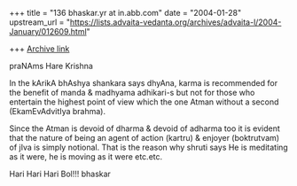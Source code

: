 +++
title = "136 bhaskar.yr at in.abb.com"
date = "2004-01-28"
upstream_url = "https://lists.advaita-vedanta.org/archives/advaita-l/2004-January/012609.html"

+++
[Archive link](https://lists.advaita-vedanta.org/archives/advaita-l/2004-January/012609.html)


praNAms
Hare Krishna

In the kArikA bhAshya shankara says  dhyAna, karma is recommended for the
benefit of manda & madhyama adhikari-s but not for those who entertain the
highest point of view which the one Atman without a second (EkamEvAdvitIya
brahma).

Since the Atman is devoid of dharma & devoid of adharma too it is evident
that the nature of being an agent of action (kartru) & enjoyer (boktrutvam)
of jIva is simply notional.  That is the reason why shruti says He is
meditating as it were, he is moving as it were etc.etc.

Hari Hari Hari Bol!!!
bhaskar



